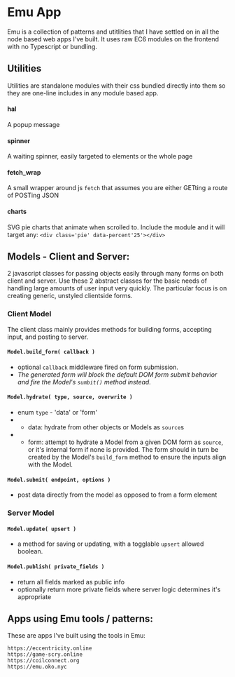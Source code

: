 # Emu App
Emu is a collection of patterns and utitlities that I have settled on in all the node based web apps I've built.
It uses raw EC6 modules on the frontend with no Typescript or bundling.


## Utilities
Utilities are standalone modules with their css bundled directly into them so they are one-line includes in any module based app.

#### hal
A popup message
#### spinner
A waiting spinner, easily targeted to elements or the whole page
#### fetch_wrap
A small wrapper around js `fetch` that assumes you are either GETting a route of POSTing JSON
#### charts
SVG pie charts that animate when scrolled to.  Include the module and it will target any:
`<div class='pie' data-percent'25'></div>`


## Models - Client and Server:
2 javascript classes for passing objects easily through many forms on both client and server.
Use these 2 abstract classes for the basic needs of handling large amounts of user input very quickly.
The particular focus is on creating generic, unstyled clientside forms.

### Client Model
The client class mainly provides methods for building forms, accepting input, and posting to server.

#### `Model.build_form( callback )`
- optional `callback` middleware fired on form submission.
- *The generated form will block the default DOM form submit behavior and fire the Model's `sumbit()` method instead.*

#### `Model.hydrate( type, source, overwrite )`
- enum `type` - 'data' or 'form'
- - data: hydrate from other objects or Models as `source`s
- - form: attempt to hydrate a Model from a given DOM form as `source`, or it's internal form if none is provided.  The form should in turn be created by the Model's `build_form` method to ensure the inputs align with the Model.

#### `Model.submit( endpoint, options )`
- post data directly from the model as opposed to from a form element


### Server Model
#### `Model.update( upsert )`
- a method for saving or updating, with a togglable `upsert` allowed boolean.

#### `Model.publish( private_fields )`
- return all fields marked as public info
- optionally return more private fields where server logic determines it's appropriate


## Apps using Emu tools / patterns:
These are apps I've built using the tools in Emu:
```
https://eccentricity.online
https://game-scry.online
https://coilconnect.org
https://emu.oko.nyc
``` 